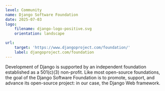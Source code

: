 ```yaml
---
level: Community
name: Django Software Foundation
date: 2025-07-03
logo:
    filename: django-logo-positive.svg
    orientation: landscape

url:
    target: 'https://www.djangoproject.com/foundation/'
    label: djangoproject.com/foundation
---
```

Development of Django is supported by an independent foundation established as a 501(c)(3) non-profit. Like most open-source foundations, the goal of the Django Software Foundation is to promote, support, and advance its open-source project: in our case, the Django Web framework.



